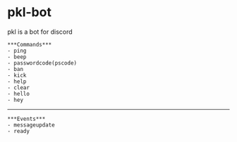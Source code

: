 # pkl-bot
pkl is a bot for discord

```
***Commands***
- ping
- beep
- passwordcode(pscode)
- ban
- kick
- help
- clear
- hello
- hey
```
---
```
***Events***
- messageupdate
- ready
```
